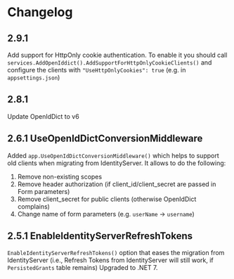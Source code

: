 ﻿# Changelog

## 2.9.1
Add support for HttpOnly cookie authentication.
To enable it you should call `services.AddOpenIddict().AddSupportForHttpOnlyCookieClients()` and configure the clients with `"UseHttpOnlyCookies": true` (e.g. in `appsettings.json`)

## 2.8.1
Update OpenIdDict to v6

## 2.6.1 UseOpenIdDictConversionMiddleware
Added `app.UseOpenIdDictConversionMiddleware()` which helps to support old clients when migrating from IdentityServer. It allows to do the following:
1. Remove non-existing scopes
2. Remove header authorization (if client_id/client_secret are passed in Form parameters)
3. Remove client_secret for public clients (otherwise OpenIdDict complains)
4. Change name of form parameters (e.g. `userName` -> `username`)

## 2.5.1 EnableIdentityServerRefreshTokens

`EnableIdentityServerRefreshTokens()` option that eases the migration from IdentityServer (i.e., Refresh Tokens from IdentityServer will still work, if `PersistedGrants` table remains)
Upgraded to .NET 7.